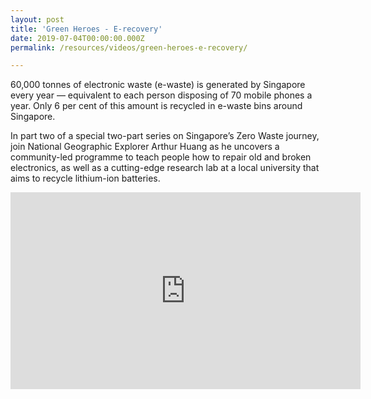 ```yaml
---
layout: post
title: 'Green Heroes - E-recovery'
date: 2019-07-04T00:00:00.000Z
permalink: /resources/videos/green-heroes-e-recovery/

---
```



60,000 tonnes of electronic waste (e-waste) is generated by Singapore every year — equivalent to each person disposing of 70 mobile phones a year. Only 6 per cent of this amount is recycled in e-waste bins around Singapore.

In part two of a special two-part series on Singapore’s Zero Waste journey, join National Geographic Explorer Arthur Huang as he uncovers a community-led programme to teach people how to repair old and broken electronics, as well as a cutting-edge research lab at a local university that aims to recycle lithium-ion batteries.
<div class="bp-youtube">
      <iframe width="560" height="315" src="https://www.youtube.com/embed/ymW2AIYmKPM" frameborder="0" allow="autoplay; encrypted-media" allowfullscreen></iframe>
</div>

